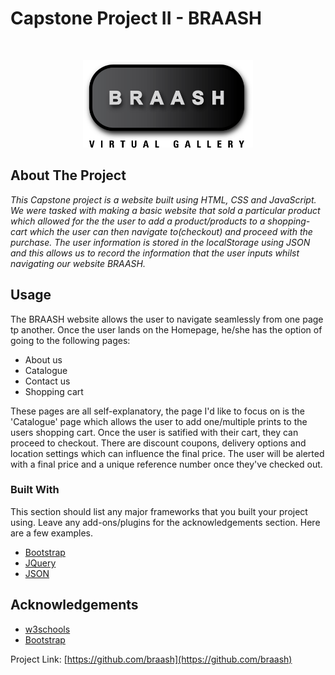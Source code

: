# Capstone Project II - BRAASH

<!-- Project Logo -->
<br />
<p align="center">
  <a href="https://github.com/BRAASH">
    <img src="images/Logo.png" alt="Logo" height="140" width="auto">
  </a>
  
</p>


## About The Project


*This Capstone project is a website built using HTML, CSS and JavaScript. We were tasked with making a basic website that sold a particular product which allowed for the the user to add a product/products to a shopping-cart which the user can then navigate to(checkout) and proceed with the purchase. The user information is stored in the localStorage using JSON and this allows us to record the information that the user inputs whilst navigating our website BRAASH.*

## Usage

The BRAASH website allows the user to navigate seamlessly from one page tp another. Once the user lands on the Homepage, he/she has the option of going to the following pages:
* About us
* Catalogue
* Contact us
* Shopping cart


These pages are all self-explanatory, the page I'd like to focus on is the 'Catalogue' page which allows the user to add one/multiple prints to the users shopping cart. Once the user is satified with their cart, they can proceed to checkout. There are discount coupons, delivery options and location settings which can influence the final price. The user will be alerted with a final price and a unique reference number once they've checked out. 


### Built With
This section should list any major frameworks that you built your project using. Leave any add-ons/plugins for the acknowledgements section. Here are a few examples.
* [Bootstrap](https://getbootstrap.com)
* [JQuery](https://jquery.com)
* [JSON](https://www.json.org/json-en.html)

## Acknowledgements
* [w3schools](https://www.w3schools.com/)
* [Bootstrap](https://getbootstrap.com)


Project Link: [https://github.com/braash](https://github.com/braash)

